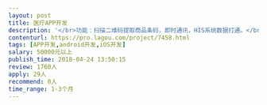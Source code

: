 ```yaml
---                
layout: post       
title: 医疗APP开发           
description: '</br>功能：扫描二维码提取商品条码，即时通讯，HIS系统数据打通。</br>开发要求：后台使用Java语言开发，前端原生开发。</br>可参考：药师帮</br>'     
contenturl: https://pro.lagou.com/project/7458.html      
tags: [APP开发,android开发,iOS开发]            
salary: 50000元以上          
publish_time: 2018-04-24 13:50:15         
review: 1760人                   
apply: 29人                   
recommend: 0人                   
time_range: 1-3个月              
---                 
```

